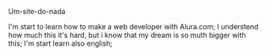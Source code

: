 ﻿Um-site-do-nada
 
 I'm start to learn how to make a web developer with Alura.com;
 I understend how much this it's hard, but i know that my dream is so muth bigger with this;
    I'm start learn also english; 